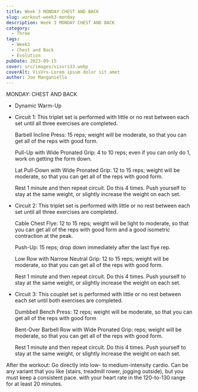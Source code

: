 ```yaml
---
title: Week 3 MONDAY CHEST AND BACK
slug: workout-week3-monday
description: Week 3 MONDAY CHEST AND BACK
category:
  - Three
tags:
  - Week3
  - Chest and Back
  - Evolution  
pubDate: 2023-09-15
cover: src/images/visvrs33.webp
coverAlt: VisVrs-Lorem ipsum dolor sit amet
author: Joe Manganiello
---
```


MONDAY: CHEST AND BACK

- Dynamic Warm-Up

- Circuit 1: This triplet set is performed with little or no rest between each set until all three exercises are completed.

  Barbell Incline Press: 15 reps; weight will be moderate, so that you can get all of the reps with good form.

  Pull-Up with Wide Pronated Grip: 4 to 10 reps; even if you can only do 1, work on getting the form down.

  Lat Pull-Down with Wide Pronated Grip: 12 to 15 reps; weight will be moderate, so that you can get all of the reps with good form.

  Rest 1 minute and then repeat circuit. Do this 4 times. Push yourself to stay at the same weight, or slightly increase the weight on each set.

- Circuit 2: This triplet set is performed with little or no rest between each set until all three exercises are completed.

  Cable Chest Flye: 12 to 15 reps; weight will be light to moderate, so that you can get all of the reps with good form and a good isometric contraction at the peak.

  Push-Up: 15 reps; drop down immediately after the last flye rep.

  Low Row with Narrow Neutral Grip: 12 to 15 reps; weight will be moderate, so that you can get all of the reps with good form.

  Rest 1 minute and then repeat circuit. Do this 4 times. Push yourself to stay at the same weight, or slightly increase the weight on each set.
  
- Circuit 3: This couplet set is performed with little or no rest between each set until both exercises are completed.

  Dumbbell Bench Press: 12 reps; weight will be moderate, so that you can get all of the reps with good form

  Bent-Over Barbell Row with Wide Pronated Grip: reps; weight will be moderate, so that you can get all of the reps with good form.

  Rest 1 minute and then repeat circuit. Do this 4 times. Push yourself to stay at the same weight, or slightly increase the weight on each set.

After the workout: Go directly into low- to medium-intensity cardio. Can be any variant that you like (stairs, treadmill rower, jogging outside), but you must keep a consistent pace. with your heart rate in the 120-to-130 range for at least 20 minutes.
